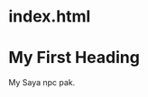 # index.html
<!DOCTYPE html>
<html>
<head>
<title>WebsiteYasfa</title>
</head>
<body>

<h1>My First Heading</h1>
<p>My Saya npc pak.</p>

</body>
</html>
